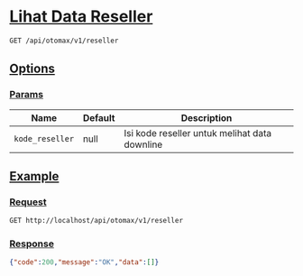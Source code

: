 # [Lihat Data Reseller]()

<!-- @category Common -->

```bash
GET /api/otomax/v1/reseller
```

## [Options]()

### [Params]()

Name | Default | Description
--- | --- | ---
`kode_reseller` | null | Isi kode reseller untuk melihat data downline

## [Example]()

### [Request]()

```bash
GET http://localhost/api/otomax/v1/reseller
```

### [Response]()

```json
{"code":200,"message":"OK","data":[]}
```
